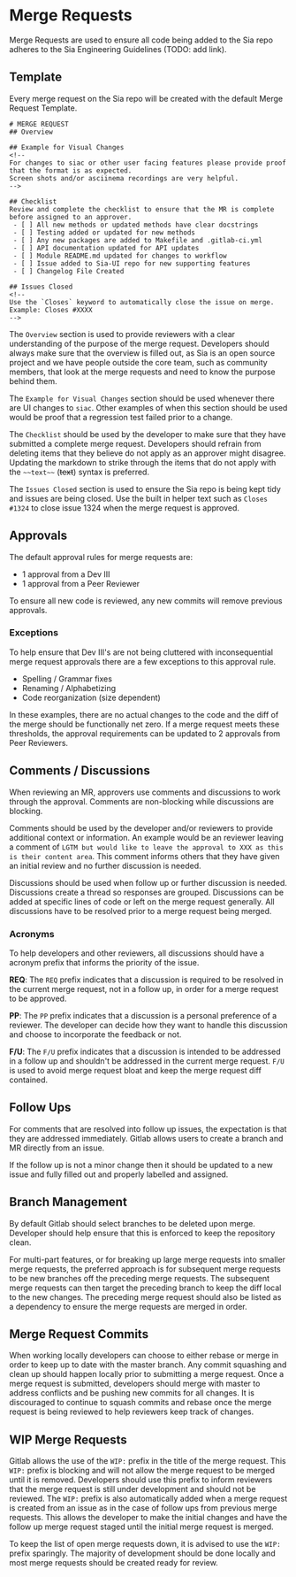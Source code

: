 # Merge Requests
Merge Requests are used to ensure all code being added to the Sia repo adheres
to the Sia Engineering Guidelines (TODO: add link).

## Template
Every merge request on the Sia repo will be created with the default Merge
Request Template.
```
# MERGE REQUEST
## Overview

## Example for Visual Changes
<!--
For changes to siac or other user facing features please provide proof that the format is as expected.  
Screen shots and/or asciinema recordings are very helpful.
-->

## Checklist
Review and complete the checklist to ensure that the MR is complete before assigned to an approver.
 - [ ] All new methods or updated methods have clear docstrings
 - [ ] Testing added or updated for new methods
 - [ ] Any new packages are added to Makefile and .gitlab-ci.yml
 - [ ] API documentation updated for API updates
 - [ ] Module README.md updated for changes to workflow
 - [ ] Issue added to Sia-UI repo for new supporting features
 - [ ] Changelog File Created

## Issues Closed
<!--
Use the `Closes` keyword to automatically close the issue on merge.  
Example: Closes #XXXX  
-->

```
The `Overview` section is used to provide reviewers with a clear understanding
of the purpose of the merge request. Developers should always make sure that the
overview is filled out, as Sia is an open source project and we have people
outside the core team, such as community members, that look at the merge
requests and need to know the purpose behind them.

The `Example for Visual Changes` section should be used whenever there are UI
changes to `siac`. Other examples of when this section should be used would be
proof that a regression test failed prior to a change.

The `Checklist` should be used by the developer to make sure that they have
submitted a complete merge request. Developers should refrain from deleting
items that they believe do not apply as an approver might disagree. Updating the
markdown to strike through the items that do not apply with the `~~text~~`
(~~text~~) syntax is preferred. 

The `Issues Closed` section is used to ensure the Sia repo is being kept tidy
and issues are being closed. Use the built in helper text such as `Closes #1324`
to close issue 1324 when the merge request is approved.

## Approvals
The default approval rules for merge requests are:
 - 1 approval from a Dev III
 - 1 approval from a Peer Reviewer

To ensure all new code is reviewed, any new commits will remove previous
approvals.

### Exceptions
To help ensure that Dev III's are not being cluttered with inconsequential merge
request approvals there are a few exceptions to this approval rule.
 - Spelling / Grammar fixes
 - Renaming / Alphabetizing
 - Code reorganization (size dependent)

In these examples, there are no actual changes to the code and the diff of the
merge should be functionally net zero. If a merge request meets these
thresholds, the approval requirements can be updated to 2 approvals from Peer
Reviewers. 

## Comments / Discussions
When reviewing an MR, approvers use comments and discussions to work through the
approval. Comments are non-blocking while discussions are blocking. 

Comments should be used by the developer and/or reviewers to provide additional
context or information. An example would be an reviewer leaving a comment of
`LGTM but would like to leave the approval to XXX as this is their content
area`. This comment informs others that they have given an initial review and no
further discussion is needed.

Discussions should be used when follow up or further discussion is needed.
Discussions create a thread so responses are grouped. Discussions can be added
at specific lines of code or left on the merge request generally. All
discussions have to be resolved prior to a merge request being merged.

### Acronyms
To help developers and other reviewers, all discussions should have a acronym
prefix that informs the priority of the issue.

**REQ**: The `REQ` prefix indicates that a discussion is required to be resolved
in the current merge request, not in a follow up, in order for a merge request
to be approved.

**PP**: The `PP` prefix indicates that a discussion is a personal preference of
a reviewer. The developer can decide how they want to handle this discussion and
choose to incorporate the feedback or not.

**F/U**: The `F/U` prefix indicates that a discussion is intended to be
addressed in a follow up and shouldn't be addressed in the current merge
request. `F/U` is used to avoid merge request bloat and keep the merge request
diff contained.

## Follow Ups
For comments that are resolved into follow up issues, the expectation is that
they are addressed immediately. Gitlab allows users to create a branch and MR
directly from an issue.

If the follow up is not a minor change then it should be updated to a new issue
and fully filled out and properly labelled and assigned.

## Branch Management
By default Gitlab should select branches to be deleted upon merge. Developer
should help ensure that this is enforced to keep the repository clean.

For multi-part features, or for breaking up large merge requests into smaller
merge requests, the preferred approach is for subsequent merge requests to be
new branches off the preceding merge requests. The subsequent merge requests can
then target the preceding branch to keep the diff local to the new changes. The
preceding merge request should also be listed as a dependency to ensure the
merge requests are merged in order.

## Merge Request Commits
When working locally developers can choose to either rebase or merge in order to
keep up to date with the master branch. Any commit squashing and clean up should
happen locally prior to submitting a merge request. Once a merge request is
submitted, developers should merge with master to address conflicts and be
pushing new commits for all changes. It is discouraged to continue to squash
commits and rebase once the merge request is being reviewed to help reviewers
keep track of changes.

## WIP Merge Requests 
Gitlab allows the use of the `WIP:` prefix in the title of the merge request.
This `WIP:` prefix is blocking and will not allow the merge request to be merged
until it is removed. Developers should use this prefix to inform reviewers that
the merge request is still under development and should not be reviewed. The
`WIP:` prefix is also automatically added when a merge request is created from
an issue as in the case of follow ups from previous merge requests. This allows
the developer to make the initial changes and have the follow up merge request
staged until the initial merge request is merged.

To keep the list of open merge requests down, it is advised to use the `WIP:`
prefix sparingly. The majority of development should be done locally and most
merge requests should be created ready for review.
